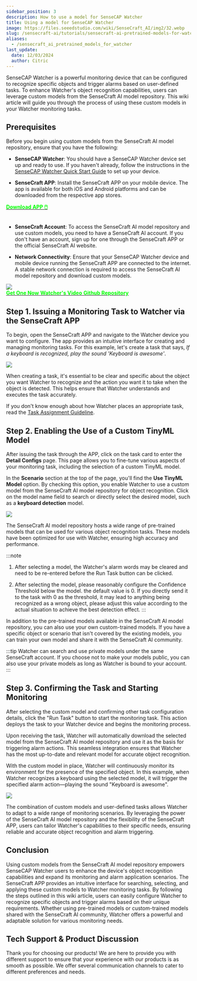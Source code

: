 ```yaml
---
sidebar_position: 3
description: How to use a model for SenseCAP Watcher
title: Using a model for SenseCAP Watcher
image: https://files.seeedstudio.com/wiki/SenseCraft_AI/img2/32.webp
slug: /sensecraft-ai/tutorials/sensecraft-ai-pretrained-models-for-watcher
aliases:
  - /sensecraft_ai_pretrained_models_for_watcher
last_update:
  date: 12/03/2024
  author: Citric
---
```


SenseCAP Watcher is a powerful monitoring device that can be configured to recognize specific objects and trigger alarms based on user-defined tasks. To enhance Watcher's object recognition capabilities, users can leverage custom models from the SenseCraft AI model repository. This wiki article will guide you through the process of using these custom models in your Watcher monitoring tasks.

## Prerequisites

Before you begin using custom models from the SenseCraft AI model repository, ensure that you have the following:

- **SenseCAP Watcher**: You should have a SenseCAP Watcher device set up and ready to use. If you haven't already, follow the instructions in the [SenseCAP Watcher Quick Start Guide](https://wiki.seeedstudio.com/getting_started_with_watcher/) to set up your device.

- **SenseCraft APP**: Install the SenseCraft APP on your mobile device. The app is available for both iOS and Android platforms and can be downloaded from the respective app stores.

<div class="get_one_now_container" style={{textAlign: 'center'}}>
    <a class="get_one_now_item" href="https://sensecraft-app-download.seeed.cc" target="_blank" rel="noopener noreferrer">
            <strong><span><font color={'FFFFFF'} size={"4"}> Download APP 🖱️</font></span></strong>
    </a>
</div>

<br />

- **SenseCraft Account**: To access the SenseCraft AI model repository and use custom models, you need to have a SenseCraft AI account. If you don't have an account, sign up for one through the SenseCraft APP or the official SenseCraft AI website.

- **Network Connectivity**: Ensure that your SenseCAP Watcher device and mobile device running the SenseCraft APP are connected to the internet. A stable network connection is required to access the SenseCraft AI model repository and download custom models.

<div style={{textAlign:'center'}}><img src="https://files.seeedstudio.com/wiki/watcher_getting_started/watcherKS.jpg" style={{width:1000, height:'auto'}}/></div>


<div class="get_one_now_container" style={{textAlign: 'center'}}>
    <a class="get_one_now_item" href="https://www.seeedstudio.com/SenseCAP-Watcher-W1-A-p-5979.html" target="_blank" rel="noopener noreferrer">
            <strong><span><font color={'FFFFFF'} size={"4"}> Get One Now</font></span></strong>
    </a>
    <a class="get_one_now_item" href="https://www.youtube.com/watch?v=ny22Z0cAIqE" target="_blank" rel="noopener noreferrer">
            <strong><span><font color={'FFFFFF'} size={"4"}> Watcher's Video</font></span></strong>
    </a>
    <a class="get_one_now_item" href="https://github.com/Seeed-Studio/OSHW-SenseCAP-Watcher" target="_blank" rel="noopener noreferrer">
            <strong><span><font color={'FFFFFF'} size={"4"}> Github Repository</font></span></strong>
    </a>
</div>

## Step 1. Issuing a Monitoring Task to Watcher via the SenseCraft APP

To begin, open the SenseCraft APP and navigate to the Watcher device you want to configure. The app provides an intuitive interface for creating and managing monitoring tasks. For this example, let's create a task that says, *If a keyboard is recognized, play the sound 'Keyboard is awesome'*.

<div style={{textAlign:'center'}}><img src="https://files.seeedstudio.com/wiki/SenseCraft_AI/img2/31.png" style={{width:250, height:'auto'}}/></div>

When creating a task, it's essential to be clear and specific about the object you want Watcher to recognize and the action you want it to take when the object is detected. This helps ensure that Watcher understands and executes the task accurately.

If you don't know enough about how Watcher places an appropriate task, read the [Task Assignment Guideline](https://wiki.seeedstudio.com/getting_started_with_watcher_task/).

## Step 2. Enabling the Use of a Custom TinyML Model

After issuing the task through the APP, click on the task card to enter the **Detail Configs** page. This page allows you to fine-tune various aspects of your monitoring task, including the selection of a custom TinyML model.

In the **Scenario** section at the top of the page, you'll find the **Use TinyML Model** option. By checking this option, you enable Watcher to use a custom model from the SenseCraft AI model repository for object recognition. Click on the model name field to search or directly select the desired model, such as a **keyboard detection** model.

<div style={{textAlign:'center'}}><img src="https://files.seeedstudio.com/wiki/SenseCraft_AI/img2/32.png" style={{width:1000, height:'auto'}}/></div>

The SenseCraft AI model repository hosts a wide range of pre-trained models that can be used for various object recognition tasks. These models have been optimized for use with Watcher, ensuring high accuracy and performance.

:::note
1. After selecting a model, the Watcher's alarm words may be cleared and need to be re-entered before the Run Task button can be clicked.

2. After selecting the model, please reasonably configure the Confidence Threshold below the model. the default value is 0. If you directly send it to the task with 0 as the threshold, it may lead to anything being recognized as a wrong object, please adjust this value according to the actual situation to achieve the best detection effect.
:::

In addition to the pre-trained models available in the SenseCraft AI model repository, you can also use your own custom-trained models. If you have a specific object or scenario that isn't covered by the existing models, you can train your own model and share it with the SenseCraft AI community.

:::tip
Watcher can search and use private models under the same SenseCraft account. If you choose not to make your models public, you can also use your private models as long as Watcher is bound to your account.
:::

## Step 3. Confirming the Task and Starting Monitoring

After selecting the custom model and confirming other task configuration details, click the "Run Task" button to start the monitoring task. This action deploys the task to your Watcher device and begins the monitoring process.

Upon receiving the task, Watcher will automatically download the selected model from the SenseCraft AI model repository and use it as the basis for triggering alarm actions. This seamless integration ensures that Watcher has the most up-to-date and relevant model for accurate object recognition.

With the custom model in place, Watcher will continuously monitor its environment for the presence of the specified object. In this example, when Watcher recognizes a keyboard using the selected model, it will trigger the specified alarm action—playing the sound "Keyboard is awesome".

<div style={{textAlign:'center'}}><img src="https://files.seeedstudio.com/wiki/SenseCraft_AI/img2/33.png" style={{width:600, height:'auto'}}/></div>

The combination of custom models and user-defined tasks allows Watcher to adapt to a wide range of monitoring scenarios. By leveraging the power of the SenseCraft AI model repository and the flexibility of the SenseCraft APP, users can tailor Watcher's capabilities to their specific needs, ensuring reliable and accurate object recognition and alarm triggering.

## Conclusion

Using custom models from the SenseCraft AI model repository empowers SenseCAP Watcher users to enhance the device's object recognition capabilities and expand its monitoring and alarm application scenarios. The SenseCraft APP provides an intuitive interface for searching, selecting, and applying these custom models to Watcher monitoring tasks. By following the steps outlined in this wiki article, users can easily configure Watcher to recognize specific objects and trigger alarms based on their unique requirements. Whether using pre-trained models or custom-trained models shared with the SenseCraft AI community, Watcher offers a powerful and adaptable solution for various monitoring needs.


## Tech Support & Product Discussion

Thank you for choosing our products! We are here to provide you with different support to ensure that your experience with our products is as smooth as possible. We offer several communication channels to cater to different preferences and needs.

<div class="button_tech_support_container">
<a href="https://discord.com/invite/QqMgVwHT3X" class="button_tech_support_sensecap"></a>
<a href="https://support.sensecapmx.com/portal/en/home" class="button_tech_support_sensecap3"></a>
</div>

<div class="button_tech_support_container">
<a href="mailto:support@sensecapmx.com" class="button_tech_support_sensecap2"></a>
<a href="https://github.com/Seeed-Studio/wiki-documents/discussions/69" class="button_discussion"></a>
</div>

